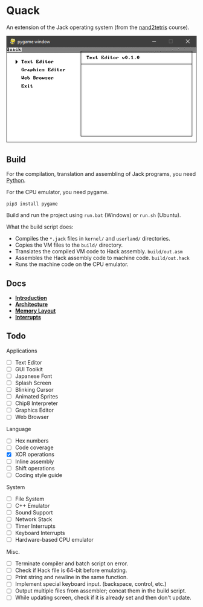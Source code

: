 # Quack

An extension of the Jack operating system (from the
[nand2tetris](https://nand2tetris.org) course).

![](images/menu-23jul.png)

## Build

For the compilation, translation and assembling of Jack programs, you
need [Python](https://www.python.org/downloads/).

For the CPU emulator, you need pygame.

```
pip3 install pygame
```

Build and run the project using `run.bat` (Windows) or `run.sh` (Ubuntu).

What the build script does:
- Compiles the `*.jack` files in `kernel/` and `userland/` directories.
- Copies the VM files to the `build/` directory.
- Translates the compiled VM code to Hack assembly. `build/out.asm`
- Assembles the Hack assembly code to machine code. `build/out.hack`
- Runs the machine code on the CPU emulator.

## Docs

* **[Introduction](docs/introduction.md)**
* **[Architecture](docs/architecture.md)**
* **[Memory Layout](docs/memory-layout.md)**
* **[Interrupts](docs/interrupts.md)**


## Todo

Applications

- [ ] Text Editor
- [ ] GUI Toolkit
- [ ] Japanese Font
- [ ] Splash Screen
- [ ] Blinking Cursor
- [ ] Animated Sprites
- [ ] Chip8 Interpreter
- [ ] Graphics Editor
- [ ] Web Browser

Language

- [ ] Hex numbers
- [ ] Code coverage
- [x] XOR operations
- [ ] Inline assembly
- [ ] Shift operations
- [ ] Coding style guide

System

- [ ] File System
- [ ] C++ Emulator
- [ ] Sound Support
- [ ] Network Stack
- [ ] Timer Interrupts
- [ ] Keyboard Interrupts
- [ ] Hardware-based CPU emulator

Misc.

- [ ] Terminate compiler and batch script on error.
- [ ] Check if Hack file is 64-bit before emulating.
- [ ] Print string and newline in the same function.
- [ ] Implement special keyboard input. (backspace, control, etc.)
- [ ] Output multiple files from assembler; concat them in the build script.
- [ ] While updating screen, check if it is already set and then don't update.